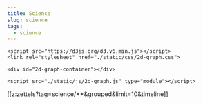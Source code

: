 ```yaml
---
title: Science
slug: science
tags:
  - science
---
```



``` {=html}
<script src="https://d3js.org/d3.v6.min.js"></script>
<link rel="stylesheet" href="./static/css/2d-graph.css">

<div id="2d-graph-container"></div>

<script src="./static/js/2d-graph.js" type="module"></script>
```

[[z:zettels?tag=science/**&grouped&limit=10&timeline]]
